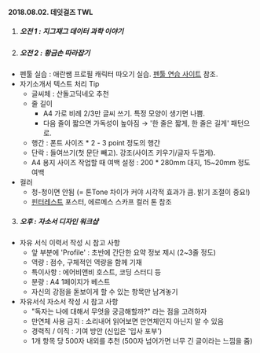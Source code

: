 #### 2018.08.02. 데잇걸즈 TWL



1. ##### 오전 1 : 지그재그 데이터 과학 이야기

   

2. ##### 오전 2 : 황금손 따라잡기

- 펜툴 실습 : 애란쌤 프로필 캐릭터 따오기 실습. [펜툴 연습 사이트](http://bezier.method.ac/) 참조.
- 자기소개서 텍스트 처리 Tip
  - 글씨체 : 산돌고딕네오 추천
  - 줄 길이 
    - A4 가로 비례 2/3만 글씨 쓰기. 특정 모양이 생기면 나쁨.
    - 다음 줄이 짧으면 가독성이 높아짐 → '한 줄은 짧게, 한 줄은 길게' 패턴으로.
  - 행간 : 폰트 사이즈 * 2 - 3 point 정도의 행간 
  - 단락 : 들여쓰기(첫 문단 빼고). 강조(사이즈 키우기/글자 두껍게).
  - A4 용지 사이즈 작업할 때 여백 설정 : 200 * 280mm 대지, 15~20mm 정도 여백
- 컬러 
  - 청-청이면 안됨 (= 톤Tone 차이가 커야 시각적 효과가 큼. 밝기 조절이 중요!)
  - [핀터레스트](https://www.pinterest.co.kr/) 포스터, 에르메스 스카프 컬러 톤 참조



3. ##### 오후 : 자소서 디자인 워크샵

- 자유 서식 이력서 작성 시 참고 사항
  - 앞 부분에 'Profile' : 초반에 간단한 요약 정보 제시 (2~3줄 정도)
  - 역량 : 점수, 구체적인 역량을 함께 기재
  - 특이사항 : 에어비앤비 호스트, 코딩 스터디 등
  - 분량 : A4 1페이지가 베스트
  - 자신의 강점을 돋보이게 할 수 있는 항목만 남겨놓기
- 자유서식 자소서 작성 시 참고 사항
  - "독자는 나에 대해서 무엇을 궁금해할까?" 라는 점을 고려하자
  - 만연체 사용 금지 : 소리내어 읽어보면 만연체인지 아닌지 알 수 있음
  - 경력직 / 이직 : 기여 방안 (신입은 '입사 포부')
  - 1개 항목 당 500자 내외를 추천 (500자 넘어가면 너무 긴 글이라는 느낌을 줌)
